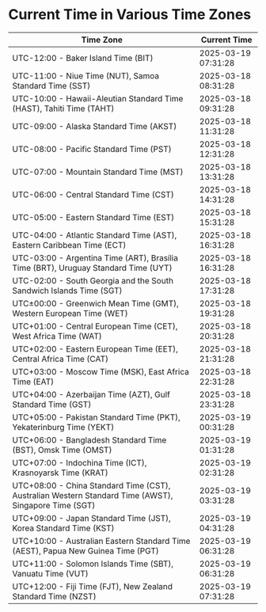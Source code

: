 # Current Time in Various Time Zones

| Time Zone | Current Time |
|-----------|--------------|
| UTC-12:00 - Baker Island Time (BIT) | 2025-03-19 07:31:28 |
| UTC-11:00 - Niue Time (NUT), Samoa Standard Time (SST) | 2025-03-18 08:31:28 |
| UTC-10:00 - Hawaii-Aleutian Standard Time (HAST), Tahiti Time (TAHT) | 2025-03-18 09:31:28 |
| UTC-09:00 - Alaska Standard Time (AKST) | 2025-03-18 11:31:28 |
| UTC-08:00 - Pacific Standard Time (PST) | 2025-03-18 12:31:28 |
| UTC-07:00 - Mountain Standard Time (MST) | 2025-03-18 13:31:28 |
| UTC-06:00 - Central Standard Time (CST) | 2025-03-18 14:31:28 |
| UTC-05:00 - Eastern Standard Time (EST) | 2025-03-18 15:31:28 |
| UTC-04:00 - Atlantic Standard Time (AST), Eastern Caribbean Time (ECT) | 2025-03-18 16:31:28 |
| UTC-03:00 - Argentina Time (ART), Brasília Time (BRT), Uruguay Standard Time (UYT) | 2025-03-18 16:31:28 |
| UTC-02:00 - South Georgia and the South Sandwich Islands Time (SGT) | 2025-03-18 17:31:28 |
| UTC±00:00 - Greenwich Mean Time (GMT), Western European Time (WET) | 2025-03-18 19:31:28 |
| UTC+01:00 - Central European Time (CET), West Africa Time (WAT) | 2025-03-18 20:31:28 |
| UTC+02:00 - Eastern European Time (EET), Central Africa Time (CAT) | 2025-03-18 21:31:28 |
| UTC+03:00 - Moscow Time (MSK), East Africa Time (EAT) | 2025-03-18 22:31:28 |
| UTC+04:00 - Azerbaijan Time (AZT), Gulf Standard Time (GST) | 2025-03-18 23:31:28 |
| UTC+05:00 - Pakistan Standard Time (PKT), Yekaterinburg Time (YEKT) | 2025-03-19 00:31:28 |
| UTC+06:00 - Bangladesh Standard Time (BST), Omsk Time (OMST) | 2025-03-19 01:31:28 |
| UTC+07:00 - Indochina Time (ICT), Krasnoyarsk Time (KRAT) | 2025-03-19 02:31:28 |
| UTC+08:00 - China Standard Time (CST), Australian Western Standard Time (AWST), Singapore Time (SGT) | 2025-03-19 03:31:28 |
| UTC+09:00 - Japan Standard Time (JST), Korea Standard Time (KST) | 2025-03-19 04:31:28 |
| UTC+10:00 - Australian Eastern Standard Time (AEST), Papua New Guinea Time (PGT) | 2025-03-19 06:31:28 |
| UTC+11:00 - Solomon Islands Time (SBT), Vanuatu Time (VUT) | 2025-03-19 06:31:28 |
| UTC+12:00 - Fiji Time (FJT), New Zealand Standard Time (NZST) | 2025-03-19 07:31:28 |
